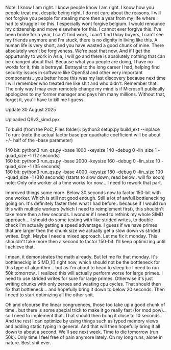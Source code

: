 Note: I know I am right. I know people know I am right. I know how you people treat me, despite being right. I do not care about the reasons. I will not forgive you people for stealing more then a year from my life where I had to struggle like this. I especially wont forgive belgium. I would renounce my citizenship and move elsewhere for this. I cannot ever forgive this. I've been broke for a year, I can't find work, I can't find 0day buyers, I can't see my friends anymore and I'm stuck, there is no dignity in living like this. A human life is very short, and you have wasted a good chunk of mine. There absolutely won't be forgiveness. We're past that now. And if I get the oppurtunity to work in Asia, I will go and there is absolutely nothing that can be changed about that. Because what you people are doing, I have no words for it, this is betrayal. Betrayal to the long career I had, helping find security issues in software like OpenSsl and other very important components.. you better hope this was my last discovery because next time I will remember who treated me like shit and who didn't. Remember that. The only way I may even remotely change my mind is if Microsoft publically apologizes to my former manager and pays him many millions. Without that, forget it, you'll have to kill me I guess.

Update 30 August 2025

Uploaded QSv3_simd.pyx 

To build (from the PoC_Files folder): python3 setup.py build_ext --inplace</br>
To run: (note the actual factor base per quadratic coefficient will be about +/- half of the -base parameter)

140 bit: python3 run_qs.py -base 1000 -keysize 140 -debug 0 -lin_size 1 -quad_size -1 (12 seconds)</br>
160 bit: python3 run_qs.py -base 2000 -keysize 160 -debug 0 -lin_size 10 -quad_size -1 (35 seconds)</br>
180 bit: python3 run_qs.py -base 4000 -keysize 180 -debug 0 -lin_size 100 -quad_size -1 (310 seconds) (starts to slow down, read below.. will fix soon)</br>
note: Only one worker at a time works for now... I need to rework that part.</br>

Improved things some more. Below 30 seconds now to factor 150-bit with one worker. Which is still not good enough. Still a lot of awfull bottlenecking going on. It's definitely faster then what I had before.. because if I would run this with multiple workers (which I need to reimplement first), this shouldn't take more then a few seconds. I wonder if I need to rethink my whole SIMD approach... I should do some testing with like strided writes, to double check I'm actually getting a speed advantage. I guess if we have primes that are larger then the chunk size we actually get a slow down vs strided writes. Ergh. Maybe I need a mixed approach. Let me fix it monday. This shouldn't take more then a second to factor 150-bit. I'll keep optimizing until I achieve that.

I mean, it demonstrates the math already. But let me fix that monday. It's bottleneckig in SIMD_1() right now, which should not be the bottleneck for this type of algorithm... but as I'm about to head to sleep bc I need to run 50k tomorrow.. I realized this will actually perform worse for large primes. I need to use strided writes for sure for large primes. Otherwise it's just writing chunks with only zeroes and wasting cpu cycles. That should then fix that bottleneck... and hopefully bring it down to below 20 seconds. Then I need to start optimizing all the other shit.

Oh and ofcourse the linear congruences, those too take up a good chunk of time.. but there is some special trick to make it go really fast (for mod pow).. so I need to implement that. That should then bring it close to 10 seconds. And the rest I can optimize by using things such as typed memory views and adding static typing in general. And that will then hopefully bring it all down to about a second. We'll see next week. Time to die tomorrow (run 50k). Only time I feel free of pain anymore lately. On my long runs, alone in nature. Best shit ever.
